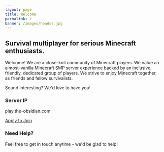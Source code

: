 ```yaml
---
layout: page
title: Welcome
permalink: /
banner: /images/header.jpg
---
```


## Survival multiplayer for serious Minecraft enthusiasts.

Welcome!  We are a close-knit community of Minecraft players.  We value an almost-vanilla Minecraft SMP server experience backed by an inclusive, friendly, dedicated group of players.  We strive to enjoy Minecraft together, as friends and fellow survivalists.

Sound interesting?  We'd love to have you!

### Server IP

play.the-obsidian.com

[Apply to Join](/whitelist/)

### Need Help?

Feel free to get in touch anytime - we'd be glad to help!
